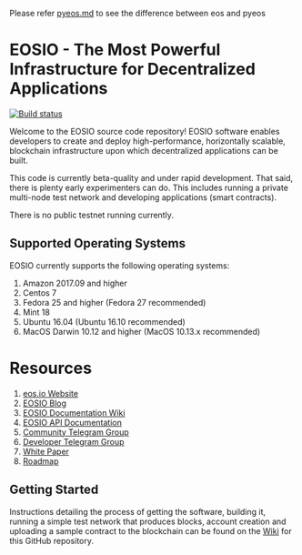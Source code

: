 Please refer [pyeos.md](https://github.com/learnforpractice/pyeos/blob/master/pyeos.md) to see the difference between eos and pyeos

# EOSIO - The Most Powerful Infrastructure for Decentralized Applications

[![Build status](https://badge.buildkite.com/370fe5c79410f7d695e4e34c500b4e86e3ac021c6b1f739e20.svg?branch=master)](https://buildkite.com/EOSIO/eosio)

Welcome to the EOSIO source code repository!  EOSIO software enables developers to create and deploy high-performance, horizontally scalable, blockchain infrastructure upon which decentralized applications can be built.

This code is currently beta-quality and under rapid development. That said, there is plenty early experimenters can do. This includes running a private multi-node test network and developing applications (smart contracts).

There is no public testnet running currently.

## Supported Operating Systems
EOSIO currently supports the following operating systems:  
1. Amazon 2017.09 and higher
2. Centos 7
3. Fedora 25 and higher (Fedora 27 recommended)
4. Mint 18
5. Ubuntu 16.04 (Ubuntu 16.10 recommended)
6. MacOS Darwin 10.12 and higher (MacOS 10.13.x recommended)

# Resources
1. [eos.io Website](https://eos.io)
3. [EOSIO Blog](https://medium.com/eosio)
8. [EOSIO Documentation Wiki](https://github.com/EOSIO/eos/wiki)
2. [EOSIO API Documentation](https://eosio.github.io/eos/)
4. [Community Telegram Group](https://t.me/EOSProject)
5. [Developer Telegram Group](https://t.me/joinchat/EaEnSUPktgfoI-XPfMYtcQ)
6. [White Paper](https://github.com/EOSIO/Documentation/blob/master/TechnicalWhitePaper.md)
7. [Roadmap](https://github.com/EOSIO/Documentation/blob/master/Roadmap.md)

<a name="gettingstarted"></a>
## Getting Started
Instructions detailing the process of getting the software, building it, running a simple test network that produces blocks, account creation and uploading a sample contract to the blockchain can be found on the [Wiki](https://github.com/EOSIO/eos/wiki) for this GitHub repository.
